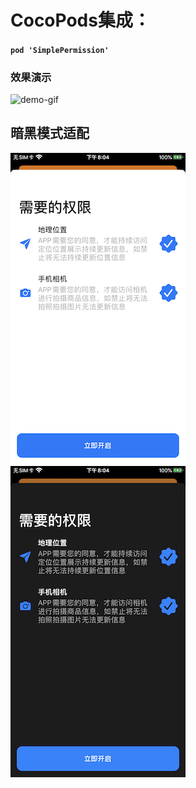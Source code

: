 
# CocoPods集成：

####  `pod 'SimplePermission'`

### 效果演示

![demo-gif](./demo.gif)

## 暗黑模式适配


![light_screenshots](./light_screenshots1.PNG)![dark_screenshots](./dark_screenshots1.PNG)

